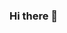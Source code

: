 ### Hi there 👋

<!--
**soffcolo/soffcolo** is a ✨ _special_ ✨ repository because its `README.md` (this file) appears on your GitHub profile.

Here are some ideas to get you started:

<h1>🌸 Hi! Im Soff colo 🌸</h1>

- 🔭 I’m currently working on ...
- 🌱 I’m currently learning ...
- 👯 I’m looking to collaborate on ...
- 🤔 I’m looking for help with ...
- 💬 Ask me about ...
- 📫 How to reach me: ...
- 😄 Pronouns: ...
- ⚡ Fun fact: ...
-->
